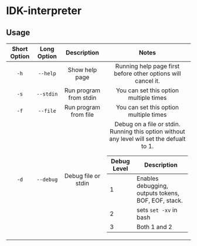 # IDK-interpreter
## Usage
| Short Option | Long Option |       Description      |                                                     Notes                                                    |
|:------------:|:-----------:|:----------------------:|:------------------------------------------------------------------------------------------------------------:|
|     `-h`     |   `--help`  |     Show help page     |                         Running help page first before other options will cancel it.                         |
|     `-s`     |  `--stdin`  | Run program from stdin |                                    You can set this option multiple times                                    |
|     `-f`     |   `--file`  |  Run program from file |                                    You can set this option multiple times                                    |
|     `-d`     |  `--debug`  |   Debug file or stdin  | Debug on a file or stdin.<br>Running this option without any level will set the defualt to 1.<br><table><thead><tr><th>Debug Level</th><th>Description</th></tr></thead><tbody><tr><td>1</td><td>Enables debugging, outputs tokens, BOF, EOF, stack.</td></tr><tr><td>2</td><td>sets <code>set -xv</code> in bash</td></tr><tr><td>3</td><td>Both 1 and 2</td></tr></tbody></table>|
